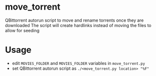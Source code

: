 # move_torrent

QBittorrent autorun script to move and rename torrents once they are downloaded
The script will create hardlinks instead of moving the files to allow for seeding

# Usage

- edit `MOVIES_FOLDER` and `MOVIES_FOLDER` variables in `move_torrent.py`
- set QBittorrent autorun script as `./<move_torrent.py location> "%F"`
